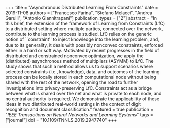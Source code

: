 +++
title = "Asynchronous Distributed Learning From Constraints"
date = 2019-11-08
authors = ["Francesco Farina", "Stefano Melacci", "Andrea Garulli", "Antonio Giannitrapani"]
publication_types = ["2"]
abstract = "In this brief, the extension of the framework of Learning from Constraints (LfC) to a distributed setting where multiple parties, connected over the network, contribute to the learning process is studied. LfC relies on the generic notion of ``constraint'' to inject knowledge into the learning problem, and, due to its generality, it deals with possibly nonconvex constraints, enforced either in a hard or soft way. Motivated by recent progresses in the field of distributed and constrained nonconvex optimization, we apply the (distributed) asynchronous method of multipliers (ASYMM) to LfC. The study shows that such a method allows us to support scenarios where selected constraints (i.e., knowledge), data, and outcomes of the learning process can be locally stored in each computational node without being shared with the rest of the network, opening the road to further investigations into privacy-preserving LfC. Constraints act as a bridge between what is shared over the net and what is private to each node, and no central authority is required. We demonstrate the applicability of these ideas in two distributed real-world settings in the context of digit recognition and document classification."
featured = true
publication = "*IEEE Transactions on Neural Networks and Learning Systems*"
tags = ["journal"]
doi = "10.1109/TNNLS.2019.2947740"
+++